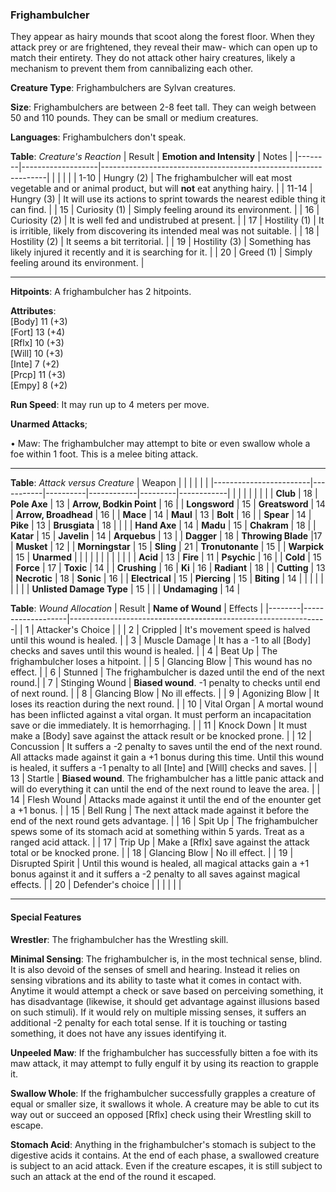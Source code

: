 ### Frighambulcher
They appear as hairy mounds that scoot along the forest floor. When they attack prey or are frightened, they reveal their maw- which can open up to match their entirety. They do not attack other hairy creatures, likely a mechanism to prevent them from cannibalizing each other.

**Creature Type**: Frighambulchers are Sylvan creatures.

**Size**: Frighambulchers are between 2-8 feet tall. They can weigh between 50 and 110 pounds. They can be small or medium creatures.

**Languages**: Frighambulchers don't speak.

**Table**: *Creature's Reaction*
| Result | **Emotion and Intensity** | Notes                                                        |
|--------|-------------------|----------------------------------------------------------------|
|        |                                                |                                   |
|  1-10  | Hungry (2) | The frighambulcher will eat most vegetable and or animal product, but will **not** eat anything hairy.   |
|  11-14 | Hungry (3)  | It will use its actions to sprint towards the nearest edible thing it can find. |
|   15   | Curiosity (1)     | Simply feeling around its environment. |
|   16   | Curiosity (2)  | It is well fed and undistrubed at present. |
|   17   | Hostility (1) | It is irritible, likely from discovering its intended meal was not suitable. |
|   18   | Hostility (2) | It seems a bit territorial. |
|   19   | Hostility (3) | Something has likely injured it recently and it is searching for it. |
|   20   | Greed (1)     | Simply feeling around its environment. |

-----

**Hitpoints**: A frighambulcher has 2 hitpoints.

**Attributes**:  
[Body] 11 (+3)  
[Fort] 13 (+4)  
[Rflx] 10 (+3)  
[Will] 10 (+3)  
[Inte] 7 (+2)  
[Prcp] 11 (+3)  
[Empy] 8 (+2)  

**Run Speed**: It may run up to 4 meters per move.

**Unarmed Attacks**;

 • Maw: The frighambulcher may attempt to bite or even swallow whole a foe within 1 foot. This is a melee biting attack.
 
---------------------

**Table**: *Attack versus Creature*
| Weapon                 |          |            |         |            |         |
|------------------------|-----------|----------|------------|---------|------------|
|                        |          |            |         |            |         |
| **Club**                   | 18   | **Pole Axe** | 13     | **Arrow, Bodkin Point**    | 16    |
| **Longsword**              | 15    | **Greatsword** | 14     | **Arrow, Broadhead**    | 16    |
| **Mace**                   | 14    | **Maul** | 13     | **Bolt** | 16    |
| **Spear**                  | 14     | **Pike** | 13     | **Brusgiata** | 18     |  |     |
| **Hand Axe**               | 14     | **Madu** | 15     | **Chakram** | 18    |
| **Katar**                  | 15     | **Javelin** | 14    | **Arquebus** | 13    |
| **Dagger**                 | 18     | **Throwing Blade** |17    | **Musket** | 12    |
| **Morningstar**            | 15     | **Sling** | 21    | **Tronutonante** | 15    |
| **Warpick**                | 15     | **Unarmed** |     |  |     |
|                        |           |          |            |         |            |
| **Acid**                   | 13     | **Fire** | 11     | **Psychic** | 16     |
| **Cold**                   | 15     | **Force** | 17     | **Toxic**  | 14     |
| **Crushing**               | 16     | **Ki** | 16     | **Radiant** | 18     |
| **Cutting**                | 13     | **Necrotic** | 18     | **Sonic** | 16    |
| **Electrical**             | 15     | **Piercing** | 15     | **Biting** | 14    |
|                        |           |          |            |         |            |
| **Unlisted Damage Type** | 15 |    |     | **Undamaging** | 14 |



**Table**: *Wound Allocation*
| Result | **Name of Wound** | Effects                                                        |
|--------|-------------------|----------------------------------------------------------------|
|   1    | Attacker's Choice |                                                                |
|   2    | Crippled          | It's movement speed is halved until this wound is healed.      |
|   3    | Muscle Damage     | It has a -1 to all [Body] checks and saves until this wound is healed. |
|   4    | Beat Up       | The frighambulcher loses a hitpoint. |
|   5    | Glancing Blow      | This wound has no effect. |
|   6    | Stunned    | The frighambulcher is dazed until the end of the next round.|
|   7    | Stinging Wound    | **Biased wound**. -1 penalty to checks until end of next round. |
|   8    | Glancing Blow     | No ill effects.                                     |
|   9    | Agonizing Blow     | It loses its reaction during the next round. |
|   10   | Vital Organ        | A mortal wound has been inflicted against a vital organ. It must perform an incapacitation save or die immediately. It is hemorrhaging. |
|   11   | Knock Down        | It must make a [Body] save against the attack result or be knocked prone. |
|   12   | Concussion        | It suffers a -2 penalty to saves until the end of the next round. All attacks made against it gain a +1 bonus during this time. Until this wound is healed, it suffers a -1 penalty to all [Inte] and [Will] checks and saves. |
|   13   | Startle       | **Biased wound**. The frighambulcher has a little panic attack and will do everything it can until the end of the next round to leave the area.  |
|   14   | Flesh Wound       | Attacks made against it until the end of the enounter get a +1 bonus. |
|   15   | Bell Rung         | The next attack made against it before the end of the next round gets advantage.  |
|   16   | Spit Up       | The frighambulcher spews some of its stomach acid at something within 5 yards. Treat as a ranged acid attack. |
|   17   | Trip Up           | Make a [Rflx] save against the attack total or be knocked prone.                                  |
|   18   | Glancing Blow         | No ill effect. |
|   19   | Disrupted Spirit  | Until this wound is healed, all magical attacks gain a +1 bonus against it and it suffers a -2 penalty to all saves against magical effects. |
|   20   | Defender's choice |                                   |
|        |                                                |                                   |

---------------------

#### Special Features 

**Wrestler**: The frighambulcher has the Wrestling skill.

**Minimal Sensing**: The frighambulcher is, in the most technical sense, blind. It is also devoid of the senses of smell and hearing. Instead it relies on sensing vibrations and its ability to taste what it comes in contact with. Anytime it would attempt a check or save based on perceiving something, it has disadvantage (likewise, it should get advantage against illusions based on such stimuli). If it would rely on multiple missing senses, it suffers an additional -2 penalty for each total sense. If it is touching or tasting something, it does not have any issues identifying it.

**Unpeeled Maw**: If the frighambulcher has successfully bitten a foe with its maw attack, it may attempt to fully engulf it by using its reaction to grapple it.

**Swallow Whole**: If the frighambulcher successfully grapples a creature of equal or smaller size, it swallows it whole. A creature may be able to cut its way out or succeed an opposed [Rflx] check using their Wrestling skill to escape. 

**Stomach Acid**: Anything in the frighambulcher's stomach is subject to the digestive acids it contains. At the end of each phase, a swallowed creature is subject to an acid attack. Even if the creature escapes, it is still subject to such an attack at the end of the round it escaped.
